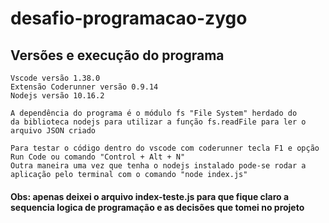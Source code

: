 # desafio-programacao-zygo

##  Versões e execução do programa

    Vscode versão 1.38.0 
    Extensão Coderunner versão 0.9.14
    Nodejs versão 10.16.2

    A dependência do programa é o módulo fs "File System" herdado do 
    da biblioteca nodejs para utilizar a função fs.readFile para ler o arquivo JSON criado

    Para testar o código dentro do vscode com coderunner tecla F1 e opção Run Code ou comando "Control + Alt + N"
    Outra maneira uma vez que tenha o nodejs instalado pode-se rodar a aplicação pelo terminal com o comando "node index.js"


#### Obs: apenas deixei o arquivo index-teste.js para que fique claro a sequencia logica de programação e as decisões que tomei no projeto